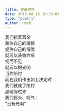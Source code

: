 ```yaml
---  
title: 装聋作哑  
date: 2015-08-16 10:33:03  
type: "poetry"  
author: Herb  
---  
```

我们捂着耳朵  
蒙住自己的眼睛  
扼住自己的喉咙  
就可以装聋作哑  
视而不见  
就可以把光明  
当作陪衬  
而在我们作出如上决定时  
我们就成了陪衬  
黑暗照过来  
我们摇头、叹气：  
“没有光啊”